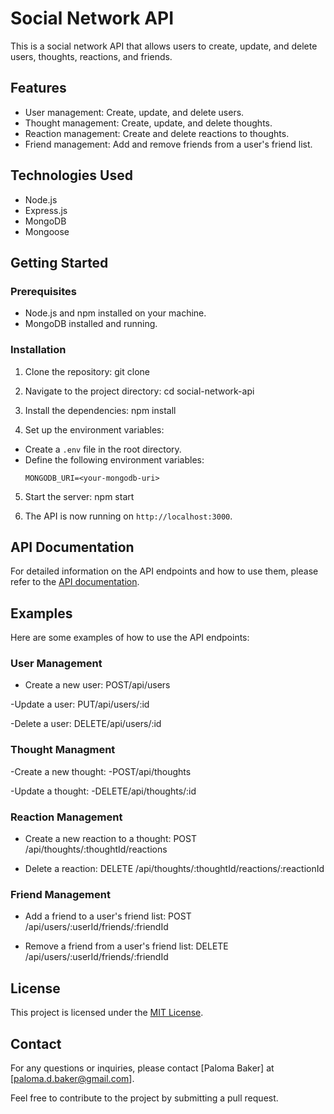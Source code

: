 # Social Network API

This is a social network API that allows users to create, update, and delete users, thoughts, reactions, and friends.

## Features

- User management: Create, update, and delete users.
- Thought management: Create, update, and delete thoughts.
- Reaction management: Create and delete reactions to thoughts.
- Friend management: Add and remove friends from a user's friend list.

## Technologies Used

- Node.js
- Express.js
- MongoDB
- Mongoose

## Getting Started

### Prerequisites

- Node.js and npm installed on your machine.
- MongoDB installed and running.

### Installation

1. Clone the repository:
    git clone <repository-url>

2. Navigate to the project directory:
    cd social-network-api

3. Install the dependencies: 
    npm install


4. Set up the environment variables:
- Create a `.env` file in the root directory.
- Define the following environment variables:
  ```
  MONGODB_URI=<your-mongodb-uri>
  ```

5. Start the server:
    npm start


6. The API is now running on `http://localhost:3000`.

## API Documentation

For detailed information on the API endpoints and how to use them, please refer to the [API documentation](API.md).

## Examples

Here are some examples of how to use the API endpoints:

### User Management

- Create a new user:
    POST/api/users

-Update a user: 
    PUT/api/users/:id

-Delete a user:
    DELETE/api/users/:id

### Thought Managment

-Create a new thought: 
    -POST/api/thoughts

-Update a thought:
    -DELETE/api/thoughts/:id


### Reaction Management

- Create a new reaction to a thought:
POST /api/thoughts/:thoughtId/reactions



- Delete a reaction:
DELETE /api/thoughts/:thoughtId/reactions/:reactionId



### Friend Management

- Add a friend to a user's friend list:
POST /api/users/:userId/friends/:friendId



- Remove a friend from a user's friend list:
DELETE /api/users/:userId/friends/:friendId



## License

This project is licensed under the [MIT License](LICENSE).

## Contact

For any questions or inquiries, please contact [Paloma Baker] at [paloma.d.baker@gmail.com].

Feel free to contribute to the project by submitting a pull request.
